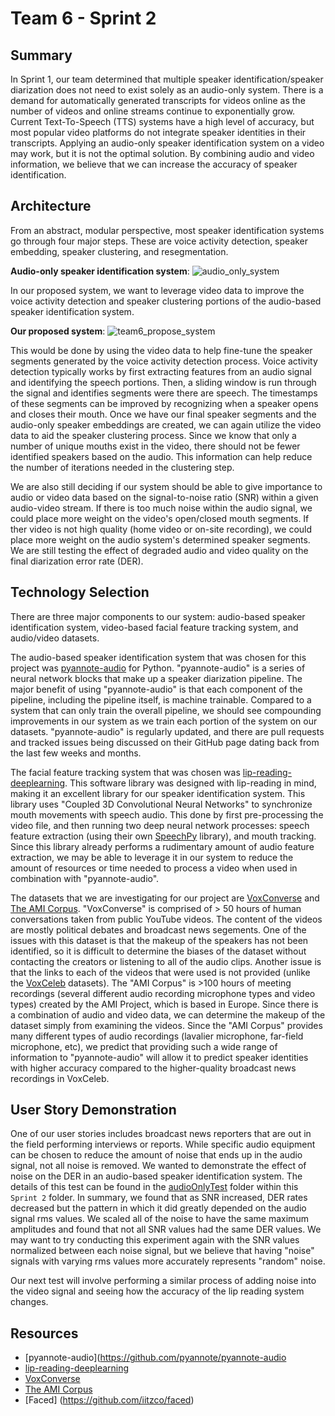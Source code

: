 # Team 6 - Sprint 2

## Summary

In Sprint 1, our team determined that multiple speaker identification/speaker diarization does not need to exist solely as an audio-only system. There is a demand for automatically generated transcripts for videos online as the number of videos and online streams continue to exponentially grow. Current Text-To-Speech (TTS) systems have a high level of accuracy, but most popular video platforms do not integrate speaker identities in their transcripts. Applying an audio-only speaker identification system on a video may work, but it is not the optimal solution. By combining audio and video information, we believe that we can increase the accuracy of speaker identification.

## Architecture

From an abstract, modular perspective, most speaker identification systems go through four major steps. These are voice activity detection, speaker embedding, speaker clustering, and resegmentation.

**Audio-only speaker identification system**:
![audio_only_system](https://raw.githubusercontent.com/gilbertyap/EC601-A2Team6-MultiSpeakerIdentification/master/Sprint2/audio_only_system.png)

In our proposed system, we want to leverage video data to improve the voice activity detection and speaker clustering portions of the audio-based speaker identification system. 

**Our proposed system**:
![team6_propose_system](https://raw.githubusercontent.com/gilbertyap/EC601-A2Team6-MultiSpeakerIdentification/master/Sprint2/team6_proposed_system.png)

This would be done by using the video data to help fine-tune the speaker segments generated by the voice activity detection process. Voice activity detection typically works by first extracting features from an audio signal and identifying the speech portions. Then, a sliding window is run through the signal and identifies segments were there are speech. The timestamps of these segments can be improved by recognizing when a speaker opens and closes their mouth. Once we have our final speaker segments and the audio-only speaker embeddings are created, we can again utilize the video data to aid the speaker clustering process. Since we know that only a number of unique mouths exist in the video, there should not be fewer identified speakers based on the audio. This information can help reduce the number of iterations needed in the clustering step.

We are also still deciding if our system should be able to give importance to audio or video data based on the signal-to-noise ratio (SNR) within a given audio-video stream. If there is too much noise within the audio signal, we could place more weight on the video's open/closed mouth segments. If ther video is not high quality (home video or on-site recording), we could place more weight on the audio system's determined speaker segments. We are still testing the effect of degraded audio and video quality on the final diarization error rate (DER).

## Technology Selection

There are three major components to our system: audio-based speaker identification system, video-based facial feature tracking system, and audio/video datasets.

The audio-based speaker identification system that was chosen for this project was [pyannote-audio](https://github.com/pyannote/pyannote-audio) for Python. "pyannote-audio" is a series of neural network blocks that make up a speaker diarization pipeline. The major benefit of using "pyannote-audio" is that each component of the pipeline, including the pipeline itself, is machine trainable. Compared to a system that can only train the overall pipeline, we should see compounding improvements in our system as we train each portion of the system on our datasets. "pyannote-audio" is regularly updated, and there are pull requests and tracked issues being discussed on their GitHub page dating back from the last few weeks and months.

The facial feature tracking system that was chosen was [lip-reading-deeplearning](https://github.com/astorfi/lip-reading-deeplearning). This software library was designed with lip-reading in mind, making it an excellent library for our speaker identification system. This library uses "Coupled 3D Convolutional Neural Networks" to synchronize mouth movements with speech audio. This done by first pre-processing the video file, and then running two deep neural network processes: speech feature extraction (using their own [SpeechPy](https://github.com/astorfi/speechpy) library), and mouth tracking. Since this library already performs a rudimentary amount of audio feature extraction, we may be able to leverage it in our system to reduce the amount of resources or time needed to process a video when used in combination with "pyannote-audio".

The datasets that we are investigating for our project are [VoxConverse](http://www.robots.ox.ac.uk/~vgg/data/voxconverse/) and [The AMI Corpus](http://groups.inf.ed.ac.uk/ami/corpus/). "VoxConverse" is comprised of > 50 hours of human conversations taken from public YouTube videos. The content of the videos are mostly political debates and broadcast news segements. One of the issues with this dataset is that the makeup of the speakers has not been identified, so it is difficult to determine the biases of the dataset without contacting the creators or listening to all of the audio clips. Another issue is that the links to each of the videos that were used is not provided (unlike the [VoxCeleb](http://www.robots.ox.ac.uk/~vgg/data/voxceleb/) datasets). The "AMI Corpus" is >100 hours of meeting recordings (several different audio recording microphone types and video types) created by the AMI Project, which is based in Europe. Since there is a combination of audio and video data, we can determine the makeup of the dataset simply from examining the videos. Since the "AMI Corpus" provides many different types of audio recordings (lavalier microphone, far-field microphone, etc), we predict that providing such a wide range of information to "pyannote-audio" will allow it to predict speaker identities with higher accuracy compared to the higher-quality broadcast news recordings in VoxCeleb.

## User Story Demonstration

One of our user stories includes broadcast news reporters that are out in the field performing interviews or reports. While specific audio equipment can be chosen to reduce the amount of noise that ends up in the audio signal, not all noise is removed. We wanted to demonstrate the effect of noise on the DER in an audio-based speaker identification system. The details of this test can be found in the [audioOnlyTest](https://github.com/gilbertyap/EC601-A2Team6-MultiSpeakerIdentification/tree/master/Sprint2/audioOnlyTesting) folder within this `Sprint 2` folder. In summary, we found that as SNR increased, DER rates decreased but the pattern in which it did greatly depended on the audio signal rms values. We scaled all of the noise to have the same maximum amplitudes and found that not all SNR values had the same DER values. We may want to try conducting this experiment again with the SNR values normalized between each noise signal, but we believe that having "noise" signals with varying rms values more accurately represents "random" noise.

Our next test will involve performing a similar process of adding noise into the video signal and seeing how the accuracy of the lip reading system changes.

##  Resources

* [pyannote-audio](https://github.com/pyannote/pyannote-audio
* [lip-reading-deeplearning](https://github.com/astorfi/lip-reading-deeplearning)
* [VoxConverse](http://www.robots.ox.ac.uk/~vgg/data/voxconverse/)
* [The AMI Corpus](http://groups.inf.ed.ac.uk/ami/corpus/)
* [Faced] (https://github.com/iitzco/faced)
